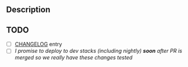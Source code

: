 ## Description

## TODO

<!-- Remove items that are irrelevant to this PR -->

- [ ] [CHANGELOG](../tree/main/CHANGELOG.md) entry
- [ ] *I promise to deploy to dev stacks (including nightly) **soon** after PR is merged so we really have these changes tested*
